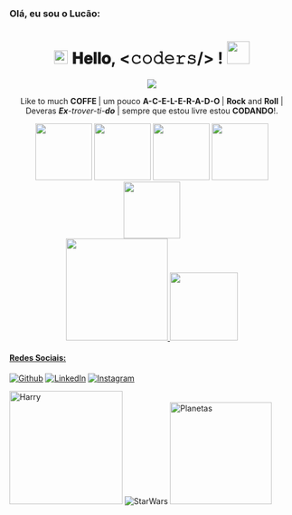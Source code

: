 ### Olá, eu sou o Lucão:

<h1 align="center">
  <a target="_blank">
    <img src="https://github.com/JayantGoel001/JayantGoel001/blob/master/GIF/Earth.gif" width="24px" style="max-width:100%;">
  </a>
  𝐇𝐞𝐥𝐥𝐨, &lt;𝚌𝚘𝚍𝚎𝚛𝚜/&gt; !
  <a target="_blank">
    <img src="https://github.com/JayantGoel001/JayantGoel001/blob/master/GIF/Hi.gif" width="40px" />
  </a>
</h1>
  
<p align="center">
 <img src="https://readme-typing-svg.herokuapp.com?lines=Estudante+Engenharia+de+Software;Sempre%20aprendendo%20algo%20novo&center=true&width=500&height=30">
</p>

<p align="center">
  Like to much <b> COFFE </b> | um pouco <strong> A-C-E-L-E-R-A-D-O </strong> | <b>Rock</b> and <b>Roll</b> | Deveras <i><b>Ex</b>-trover-ti-<b>do</b></i> | sempre que estou livre estou <b>CODANDO</b>!.
</p>

<div align="center">
  <img height="100em" src="https://c.tenor.com/W0ipZw5rnJIAAAAM/coffee-need-coffee.gif" />
  <img height="100em" src="https://blog.capterra.com/wp-content/uploads/2015/08/sheldon_flash.gif" />
  <img height="100em" src="https://c.tenor.com/ZgsPs5ItB2AAAAAM/rock-and-roll-head-bang.gif" />
  <img height="100em" src="https://c.tenor.com/BURKdcE4PJEAAAAM/jim-carrey.gif" />
  <img height="100em" src="https://c.tenor.com/GfSX-u7VGM4AAAAC/coding.gif" />
</div>

<div align="center">
  <a href="https://github.com/LucasSilvaFeuser">
  <img height="180em" src="https://github-readme-stats.vercel.app/api?username=LucasSilvaFeuser&show_icons=true&theme=dark&include_all_commits=true&count_private=true"/>
  <img height="120em" src="https://github-readme-stats.vercel.app/api/top-langs/?username=LucasSilvaFeuser&layout=compact&langs_count=7&theme=dark"/>
</div>

<h4> Redes Sociais: </h4>
<p><a href="https://github.com/LucasSilvaFeuser" target="_blank"><img alt="Github" src="https://img.shields.io/badge/GitHub-%2312100E.svg?&style=for-the-badge&logo=Github&logoColor=white" /></a> <a href="https://www.linkedin.com/in/lucassilvafeuser/" target="_blank"><img alt="LinkedIn" src="https://img.shields.io/badge/linkedin-%230077B5.svg?&style=for-the-badge&logo=linkedin&logoColor=white" /></a> <a href="" target="_blank"><img alt="Instagram" src="https://img.shields.io/badge/instagram-%23E4405F.svg?&style=for-the-badge&logo=instagram&logoColor=white" /></a>
</p>
  
<div>
  <img src="https://64.media.tumblr.com/106d305e652170e61145791051bc2f41/tumblr_inline_nhj4j8vjNh1r5hzkj.gif" alt="Harry" height="200em"/>
  <img src="https://4.bp.blogspot.com/-jhhw-5SewFE/VyPc5pjtaQI/AAAAAAAAB4M/2-LcMyEh4UE7eNpHrDRcfqKb_Y6VvN7FwCLcB/s1600/gif.gif" alt="StarWars" />
  <img src="https://cdn.edu.buncee.com/assets/f88812834d0f620b16d85e436aa9f073/animation-science-remotelearning-041420.gif?timestamp=1586899780" alt="Planetas" height="180em" />
  </div>
  
